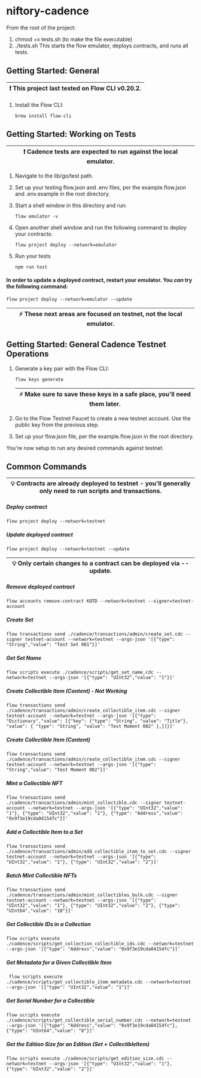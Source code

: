 # niftory-cadence

From the root of the project:
1. chmod +x tests.sh (to make the file executable)
2. ./tests.sh
    This starts the flow emulator, deploys contracts, and runs all tests.


## Getting Started: General
| :exclamation:  This project last tested on Flow CLI v0.20.2. |
|--------------------------------------------------------------|

1. Install the Flow CLI:

    ```
    brew install flow-cli
    ```

## Getting Started: Working on Tests
| :exclamation: Cadence tests are expected to run against the local emulator. |
|-----------------------------------------------------------------------------|

1. Navigate to the lib/go/test path.
2. Set up your testing flow.json and .env files, per the example.flow.json and .env.example in the root directory.
3. Start a shell window in this directory and run:

    ```
    flow emulator -v
    ```
4. Open another shell window and run the following command to deploy your contracts:
    ```
    flow project deploy --network=emulator
    ```
5. Run your tests

    ```
    npm run test
    ```

#### In order to update a deployed contract, restart your emulator. You _can_ try the following command:

    flow project deploy --network=emulator --update
   
| :zap: These next areas are focused on testnet, not the local emulator. |
|-----------------------------------------------------------------------------|
## Getting Started: General Cadence Testnet Operations

1. Generate a key pair with the Flow CLI:
    ```
    flow keys generate
    ```

    | :zap: Make sure to save these keys in a safe place, you'll need them later. |
    |-----------------------------------------------------------------------------|

2. Go to the Flow Testnet Faucet to create a new testnet account. Use the public key from the previous step.

4. Set up your flow.json file, per the example.flow.json in the root directory.

You're now setup to run any desired commands against testnet.

## Common Commands
| :bulb: Contracts are already deployed to testnet - you'll generally only need to run scripts and transactions. |
|---------------------------------------------------------------------------------------------------------------|

##### Deploy contract 
    
    flow project deploy --network=testnet

##### Update deployed contract
    flow project deploy --network=testnet --update

| :bulb: Only certain changes to a contract can be deployed via --update. |
|-------------------------------------------------------------------------|

##### Remove deployed contract
    flow accounts remove-contract KOTD --network=testnet --signer=testnet-account

##### Create Set
    flow transactions send ./cadence/transactions/admin/create_set.cdc --signer testnet-account --network=testnet --args-json '[{"type": "String","value": "Test Set 001"}]'

##### Get Set Name
    flow scripts execute ./cadence/scripts/get_set_name.cdc --network=testnet --args-json '[{"type": "UInt32","value": "1"}]'

##### Create Collectible Item (Content) - Not Working
    flow transactions send ./cadence/transactions/admin/create_collectible_item.cdc --signer testnet-account --network=testnet --args-json '[{"type": "Dictionary","value": [{"key": {"type": "String", "value": "Title"}, "value": { "type": "String", "value": "Test Moment 002" },}]}]'

##### Create Collectible Item (Content)
    flow transactions send ./cadence/transactions/admin/create_collectible_item.cdc --signer testnet-account --network=testnet --args-json '[{"type": "String","value": "Test Moment 002"}]'

##### Mint a Collectible NFT
    flow transactions send ./cadence/transactions/admin/mint_collectible.cdc --signer testnet-account --network=testnet --args-json '[{"type": "UInt32","value": "1"}, {"type": "UInt32","value": "1"}, {"type": "Address","value": "0x9f3e19cda04154fc"}]'

##### Add a Collectible Item to a Set
    flow transactions send ./cadence/transactions/admin/add_collectible_item_to_set.cdc --signer testnet-account --network=testnet --args-json '[{"type": "UInt32","value": "1"}, {"type": "UInt32","value": "2"}]'

##### Batch Mint Collectible NFTs
    flow transactions send ./cadence/transactions/admin/mint_collectibles_bulk.cdc --signer testnet-account --network=testnet --args-json '[{"type": "UInt32","value": "1"}, {"type": "UInt32","value": "2"}, {"type": "UInt64","value": "10"}]'

##### Get Collectible IDs in a Collection
    flow scripts execute ./cadence/scripts/get_collection_collectible_ids.cdc --network=testnet --args-json '[{"type": "Address","value": "0x9f3e19cda04154fc"}]'

##### Get Metadata for a Given Collectible Item
     flow scripts execute ./cadence/scripts/get_collectible_item_metadata.cdc --network=testnet --args-json '[{"type": "UInt32","value": "1"}]'

##### Get Serial Number for a Collectible
    flow scripts execute ./cadence/scripts/get_collectible_serial_number.cdc --network=testnet --args-json '[{"type": "Address","value": "0x9f3e19cda04154fc"}, {"type": "UInt64","value": "8"}]'

##### Get the Edition Size for an Edition (Set + CollectibleItem)
    flow scripts execute ./cadence/scripts/get_edition_size.cdc --network=testnet --args-json '[{"type": "UInt32","value": "1"}, {"type": "UInt32","value": "2"}]'
